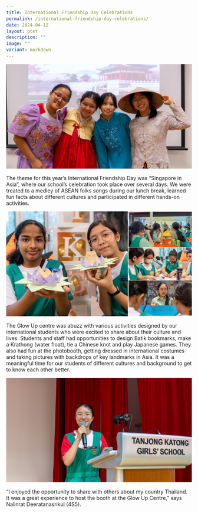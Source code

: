 ```yaml
---
title: International Friendship Day Celebrations
permalink: /international-friendship-day-celebrations/
date: 2024-04-12
layout: post
description: ""
image: ""
variant: markdown
---
```

<center><img src="/images/Sparkling_Moment/2024/ifd_1.jpg"></center>

<p>The theme for this year’s International Friendship Day was “Singapore in Asia”, where our school’s celebration took place over several days. We were treated to a medley of ASEAN folks songs during our lunch break, learned fun facts about different cultures and participated in different  hands-on activities. </p>
<center><img src="/images/Sparkling_Moment/2024/ifd_2.png"></center>
<p>The Glow Up centre was abuzz with various activities designed by our international students who were excited to share about their culture and lives. Students and staff had opportunities to design Batik bookmarks, make a Krathong (water float), tie a Chinese knot and play Japanese games. They also had fun at the photobooth, getting dressed in international costumes and taking pictures with backdrops of key landmarks in Asia. It was a meaningful time for our students of different cultures and background to get to know each other better.</p>
<center><img src="/images/Sparkling_Moment/2024/ifd_3_r.jpg"></center>
<p>“I enjoyed the opportunity to share with others about my country Thailand. It was a great experience to host the booth at the Glow Up Centre,” says Nalinrat Deeratanasrikul (4S5).</p>
